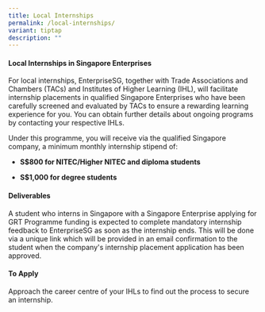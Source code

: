 ```yaml
---
title: Local Internships
permalink: /local-internships/
variant: tiptap
description: ""
---
```

<h4>Local Internships in Singapore Enterprises</h4>
<p>For local internships, EnterpriseSG, together with Trade Associations
and Chambers (TACs) and Institutes of Higher Learning (IHL), will facilitate
internship placements in qualified Singapore Enterprises who have been
carefully screened and evaluated by TACs to ensure a rewarding learning
experience for you. You can obtain further details about ongoing programs
by contacting your respective IHLs.</p>
<p>Under this programme, you will receive via the qualified Singapore company,
a minimum monthly internship stipend of:</p>
<ul data-tight="true" class="tight">
<li>
<p><strong>S$800 for NITEC/Higher NITEC and diploma students</strong>
</p>
</li>
<li>
<p><strong>S$1,000 for degree students</strong>
</p>
</li>
</ul>
<h4>Deliverables</h4>
<p>A student who interns in Singapore with a Singapore Enterprise applying
for GRT Programme funding is expected to complete mandatory internship
feedback to EnterpriseSG as soon as the internship ends. This will be done
via a unique link which will be provided in an email confirmation to the
student when the company's internship placement application has been approved.</p>
<h4>To Apply</h4>
<p>Approach the career centre of your IHLs to find out the process to secure
an internship.</p>
<p></p>